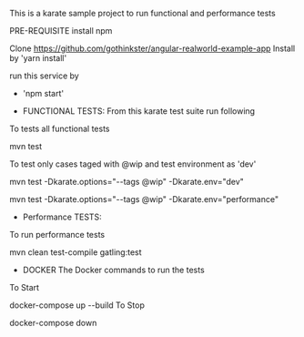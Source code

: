 This is a karate sample project to run functional and performance tests

PRE-REQUISITE install npm

Clone https://github.com/gothinkster/angular-realworld-example-app Install by 'yarn install'

run this service by 
 - 'npm start'

- FUNCTIONAL TESTS: From this karate test suite run following

To tests all functional tests

  mvn test

To test only cases taged with @wip and test environment as 'dev'

  mvn test -Dkarate.options="--tags @wip" -Dkarate.env="dev"

  mvn test -Dkarate.options="--tags @wip" -Dkarate.env="performance"

- Performance TESTS:

To run performance tests

  mvn clean test-compile gatling:test

- DOCKER The Docker commands to run the tests

To Start

  docker-compose up --build
To Stop

  docker-compose down      
